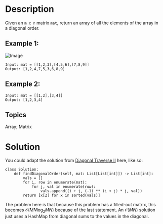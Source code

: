 # Description

Given an `m x n` matrix `mat`, return an array of all the elements of the array in a diagonal order.

## Example 1:

![Image](https://assets.leetcode.com/uploads/2021/04/10/diag1-grid.jpg)

```
Input: mat = [[1,2,3],[4,5,6],[7,8,9]]
Output: [1,2,4,7,5,3,6,8,9]
```

## Example 2:

```
Input: mat = [[1,2],[3,4]]
Output: [1,2,3,4]
```

## Topics

Array; Matrix

# Solution

You could adapt the solution from [Diagonal Traverse II](medium/diagonal-traverse-2.md) here, like so:

```
class Solution:
    def findDiagonalOrder(self, mat: List[List[int]]) -> List[int]:
        vals = []
        for i, row in enumerate(mat):
            for j, val in enumerate(row):
                vals.append((i + j, (-1) ** (i + j) * j, val))
        return [x[2] for x in sorted(vals)]
```

The problem here is that because this problem has a filled-out matrix, this becomes $\mathcal{O}(MN\log_2 MN)$ because of the last statement. An $\mathcal{O}(MN)$ solution just uses a HashMap from diagonal sums to the values in the diagonal.
